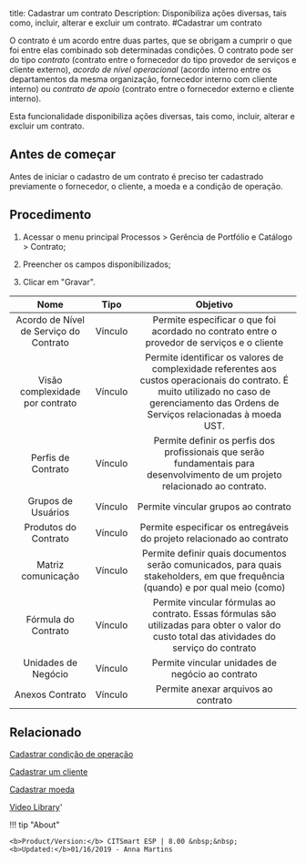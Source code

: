 title: Cadastrar um contrato
Description: Disponibiliza ações diversas, tais como, incluir, alterar e excluir um contrato.
#Cadastrar um contrato

O contrato é um acordo entre duas partes, que se obrigam a cumprir o que foi
entre elas combinado sob determinadas condições. O contrato pode ser do
tipo *contrato* (contrato entre o fornecedor do tipo provedor de serviços e
cliente externo), *acordo de nível operacional* (acordo interno entre os
departamentos da mesma organização, fornecedor interno com cliente interno)
ou *contrato de apoio* (contrato entre o fornecedor externo e cliente interno).

Esta funcionalidade disponibiliza ações diversas, tais como, incluir, alterar e
excluir um contrato.

Antes de começar
--------------------

Antes de iniciar o cadastro de um contrato é preciso ter cadastrado previamente
o fornecedor, o cliente, a moeda e a condição de operação.

Procedimento
----------------

1.  Acessar o menu principal Processos \> Gerência de Portfólio e Catálogo \>
    Contrato;

2.  Preencher os campos disponibilizados;

3.  Clicar em "Gravar".

|                  Nome                  |   Tipo  |                                                                                          Objetivo                                                                                          |
|:--------------------------------------:|:-------:|:------------------------------------------------------------------------------------------------------------------------------------------------------------------------------------------:|
| Acordo de Nível de Serviço do Contrato | Vínculo |                                                 Permite especificar o que foi acordado no contrato entre o provedor de serviços e o cliente                                                |
|     Visão complexidade por contrato    | Vínculo | Permite identificar os valores de complexidade referentes aos custos operacionais do contrato. É muito utilizado no caso de gerenciamento das Ordens de Serviços relacionadas à moeda UST. |
|           Perfis de Contrato           | Vínculo |                               Permite definir os perfis dos profissionais que serão fundamentais para desenvolvimento de um projeto relacionado ao contrato.                               |
|           Grupos de Usuários           | Vínculo |                                                                             Permite vincular grupos ao contrato                                                                            |
|          Produtos do Contrato          | Vínculo |                                                            Permite especificar os entregáveis do projeto relacionado ao contrato                                                           |
|           Matriz comunicação           | Vínculo |                               Permite definir quais documentos serão comunicados, para quais stakeholders, em que frequência (quando) e por qual meio (como)                               |
|           Fórmula do Contrato          | Vínculo |                        Permite vincular fórmulas ao contrato. Essas fórmulas são utilizadas para obter o valor do custo total das atividades do serviço do contrato                        |
|           Unidades de Negócio          | Vínculo |                                                                      Permite vincular unidades de negócio ao contrato                                                                      |
|             Anexos Contrato            | Vínculo |                                                                             Permite anexar arquivos ao contrato                                                                            |



Relacionado
-------

[Cadastrar condição de operação](/pt-br/citsmart-esp-8/processes/portfolio-and-catalog/configuration/register-operating-condition.html)

[Cadastrar um cliente](/pt-br/citsmart-esp-8/processes/portfolio-and-catalog/configuration/register-client.html)

[Cadastrar moeda](/pt-br/citsmart-esp-8/additional-features/contract-management/configuration/register-currency.html)


<i class='fa fa-youtube-play  fa-2x' style='color:#97ce17;vertical-align: middle;'> </i> [Video Library](https://www.youtube.com/playlist?list=PLB5qK2uzf2RPUBXWp7r7A0YUQY07qkSrO)'

!!! tip "About"

    <b>Product/Version:</b> CITSmart ESP | 8.00 &nbsp;&nbsp;
    <b>Updated:</b>01/16/2019 - Anna Martins

